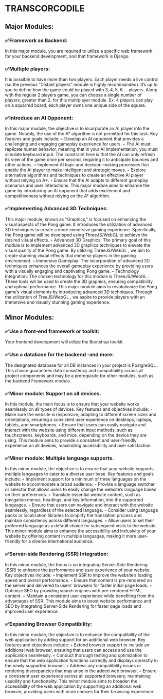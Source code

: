 # TRANSCORCODILE

## Major Modules:

### ✅Framework as Backend:
In this major module, you are required to utilize a specific web framework for your
backend development, and that framework is Django.

### ✅Multiple players:
It is possible to have more than two players. Each player needs a live control (so
the previous “Distant players” module is highly recommanded). It’s up to you to
define how the game could be played with 3, 4, 5, 6 ... players. Along with the
regular 2 players game, you can choose a single number of players, greater than
2, for this multiplayer module. Ex: 4 players can play on a squarred board, each
player owns one unique side of the square.

### ✅Introduce an AI Opponent:
In this major module, the objective is to incorporate an AI player into the game.
Notably, the use of the A* algorithm is not permitted for this task. Key features
and goals include:
◦ Develop an AI opponent that provides a challenging and engaging gameplay
experience for users.
◦ The AI must replicate human behavior, meaning that in your AI implementation, you must simulate keyboard input. The constraint here is that the AI
can only refresh its view of the game once per second, requiring it to anticipate
bounces and other actions.
◦ Implement AI logic and decision-making processes that enable the AI player
to make intelligent and strategic moves.
◦ Explore alternative algorithms and techniques to create an effective AI player
without relying on A*.
◦ Ensure that the AI adapts to different gameplay scenarios and user interactions.
This major module aims to enhance the game by introducing an AI opponent that
adds excitement and competitiveness without relying on the A* algorithm.

### ✅Implementing Advanced 3D Techniques:
This major module, known as "Graphics," is focused on enhancing the visual aspects
of the Pong game. It introduces the utilization of advanced 3D techniques to create
a more immersive gaming experience. Specifically, the Pong game will be developed
using ThreeJS/WebGL to achieve the desired visual effects.
◦ Advanced 3D Graphics: The primary goal of this module is to implement
advanced 3D graphics techniques to elevate the visual quality of the Pong
game. By utilizing ThreeJS/WebGL , we aim to create stunning visual effects
that immerse players in the gaming environment.
◦ Immersive Gameplay: The incorporation of advanced 3D techniques enhances
the overall gameplay experience by providing users with a visually engaging
and captivating Pong game.
◦ Technology Integration: The chosen technology for this module is ThreeJS/WebGL .
These tools will be used to create the 3D graphics, ensuring compatibility and
optimal performance.
This major module aims to revolutionize the Pong game’s visual elements by introducing advanced 3D techniques. Through the utilization of TreeJS/WebGL , we
aspire to provide players with an immersive and visually stunning gaming experience.

## Minor Modules:

### ✅Use a front-end framework or toolkit:
Your frontend development will utilize the Bootstrap toolkit.

### ✅Use a database for the backend -and more:
The designated database for all DB instances in your project is PostgreSQL .
This choice guarantees data consistency and compatibility across all project components and may be a prerequisite for other modules, such as the backend Framework module.

### ✅Minor module: Support on all devices.
In this module, the main focus is to ensure that your website works seamlessly on
all types of devices. Key features and objectives include:
◦ Make sure the website is responsive, adapting to different screen sizes and orientations, ensuring a consistent user experience on desktops, laptops, tablets,
and smartphones.
◦ Ensure that users can easily navigate and interact with the website using
different input methods, such as touchscreens, keyboards, and mice, depending
on the device they are using.
This module aims to provide a consistent and user-friendly experience on all devices,
maximizing accessibility and user satisfaction

### ✅Minor module: Multiple language supports.
In this minor module, the objective is to ensure that your website supports multiple
languages to cater to a diverse user base. Key features and goals include:
◦ Implement support for a minimum of three languages on the website to accommodate a broad audience.
◦ Provide a language switcher or selector that allows users to easily change the
website’s language based on their preferences.
◦ Translate essential website content, such as navigation menus, headings, and
key information, into the supported languages.
◦ Ensure that users can navigate and interact with the website seamlessly, regardless of the selected language.
◦ Consider using language packs or localization libraries to simplify the translation process and maintain consistency across different languages.
◦ Allow users to set their preferred language as a default choice for subsequent
visits to the website.
This minor module aims to enhance the accessibility and inclusivity of your website
by offering content in multiple languages, making it more user-friendly for a diverse
international audience.

### ✅Server-side Rendering (SSR) Integration:
In this minor module, the focus is on integrating Server-Side Rendering (SSR)
to enhance the performance and user experience of your website. Key objectives
include:
◦ Implement SSR to improve the website’s loading speed and overall performance.
◦ Ensure that content is pre-rendered on the server and delivered to users’
browsers for faster initial page loads.
◦ Optimize SEO by providing search engines with pre-rendered HTML content.
◦ Maintain a consistent user experience while benefiting from the advantages of
SSR.
This module aims to boost website performance and SEO by integrating Server-Side
Rendering for faster page loads and improved user experience.

### ✅Expanding Browser Compatibility:
In this minor module, the objective is to enhance the compatibility of the web
application by adding support for an additional web browser. Key features and
objectives include:
◦ Extend browser support to include an additional web browser, ensuring that
users can access and use the application seamlessly.
◦ Conduct thorough testing and optimization to ensure that the web application
functions correctly and displays correctly in the newly supported browser.
◦ Address any compatibility issues or rendering discrepancies that may arise in
the added web browser.
◦ Ensure a consistent user experience across all supported browsers, maintaining
usability and functionality.
This minor module aims to broaden the accessibility of the web application by
supporting an additional web browser, providing users with more choices for their
browsing experience.